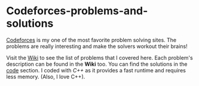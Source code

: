 # Codeforces-problems-and-solutions

[Codeforces](https://codeforces.com/) is my one of the most favorite problem solving sites. The problems are really interesting and make the solvers workout their brains!

Visit the [Wiki](https://github.com/Anjum219/Codeforces-problems-and-solutions/wiki) to see the list of problems that I covered here. Each problem's description can be found in the **Wiki** too. You can find the solutions in the [code](https://github.com/Anjum219/Codeforces-problems-and-solutions) section. I coded with _C++_ as it provides a fast runtime and requires less memory. (Also, I love C++).
